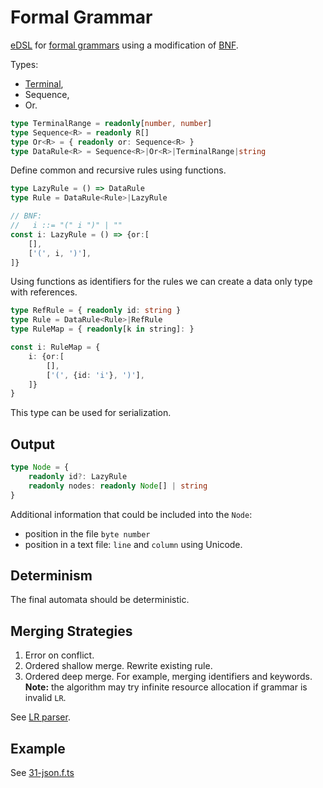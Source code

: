 # Formal Grammar

[eDSL](https://en.wikipedia.org/wiki/Domain-specific_language#External_and_Embedded_Domain_Specific_Languages) for [formal grammars](https://en.wikipedia.org/wiki/Formal_grammar) using a modification of [BNF](https://en.wikipedia.org/wiki/Backus%E2%80%93Naur_form).

Types:

- [Terminal](https://en.wikipedia.org/wiki/Terminal_and_nonterminal_symbols#Terminal_symbols),
- Sequence,
- Or.

```ts
type TerminalRange = readonly[number, number]
type Sequence<R> = readonly R[]
type Or<R> = { readonly or: Sequence<R> }
type DataRule<R> = Sequence<R>|Or<R>|TerminalRange|string
```

Define common and recursive rules using functions.

```ts
type LazyRule = () => DataRule
type Rule = DataRule<Rule>|LazyRule

// BNF:
//   i ::= "(" i ")" | ""
const i: LazyRule = () => {or:[
    [],
    ['(', i, ')'],
]}
```

Using functions as identifiers for the rules we can create a data only type with references.

```ts
type RefRule = { readonly id: string }
type Rule = DataRule<Rule>|RefRule
type RuleMap = { readonly[k in string]: }

const i: RuleMap = {
    i: {or:[
        [],
        ['(', {id: 'i'}, ')'],
    ]}
}
```

This type can be used for serialization.

## Output

```ts
type Node = {
    readonly id?: LazyRule
    readonly nodes: readonly Node[] | string
}
```

Additional information that could be included into the `Node`:
- position in the file `byte number`
- position in a text file: `line` and `column` using Unicode.

## Determinism

The final automata should be deterministic.

## Merging Strategies

1. Error on conflict.
2. Ordered shallow merge. Rewrite existing rule.
3. Ordered deep merge. For example, merging identifiers and keywords.
   **Note:** the algorithm may try infinite resource allocation if grammar is invalid `LR`.

See [LR parser](https://en.wikipedia.org/wiki/LR_parser).

## Example

See [31-json.f.ts](./31-json.f.ts)
